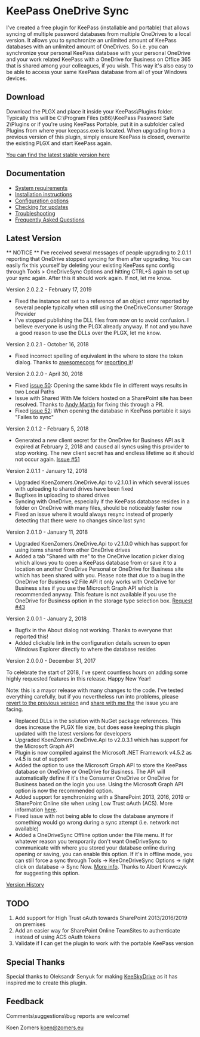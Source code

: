 # KeePass OneDrive Sync

I've created a free plugin for KeePass (installable and portable) that allows syncing of multiple password databases from multiple OneDrives to a local version. It allows you to synchronize an unlimited amount of KeePass databases with an unlimited amount of OneDrives. So i.e. you can synchronize your personal KeePass database with your personal OneDrive and your work related KeePass with a OneDrive for Business on Office 365 that is shared among your colleagues, if you wish. This way it's also easy to be able to access your same KeePass database from all of your Windows devices.

## Download ##
Download the PLGX and place it inside your KeePass\Plugins folder. Typically this will be C:\Program Files (x86)\KeePass Password Safe 2\Plugins or if you're using KeePass Portable, put it in a subfolder called Plugins from where your keepass.exe is located. When upgrading from a previous version of this plugin, simply ensure KeePass is closed, overwrite the existing PLGX and start KeePass again.

[You can find the latest stable version here](../../releases/latest)

## Documentation ##
- [System requirements](./SystemRequirements.md)
- [Installation instructions](./Installaton%20Instructions.md)
- [Configuration options](./Configuration.md)
- [Checking for updates](./UpdateCheck.md)
- [Troubleshooting](./Troubleshooting.md)
- [Frequently Asked Questions](./Faq.md)

## Latest Version

** NOTICE **
I've received several messages of people upgrading to 2.0.1.1 reporting that OneDrive stopped syncing for them after upgrading. You can easily fix this yourself by deleting your existing KeePass sync config through Tools > OneDriveSync Options and hitting CTRL+S again to set up your sync again. After this it should work again. If not, let me know.

Version 2.0.2.2 - February 17, 2019

- Fixed the instance not set to a reference of an object error reported by several people typically when still using the OneDriveConsumer Storage Provider
- I've stopped publishing the DLL files from now on to avoid confusion. I believe everyone is using the PLGX already anyway. If not and you have a good reason to use the DLLs over the PLGX, let me know.

Version 2.0.2.1 - October 16, 2018

- Fixed incorrect spelling of equivalent in the where to store the token dialog. Thanks to [awesomecogs](https://github.com/awesomecogs) for [reporting it](https://github.com/KoenZomers/KeePassOneDriveSync/issues/64)!

Version 2.0.2.0 - April 30, 2018

- Fixed [issue 50](https://github.com/KoenZomers/KeePassOneDriveSync/issues/50): Opening the same kbdx file in different ways results in two Local Paths
- Issue with Shared With Me folders hosted on a SharePoint site has been resolved. Thanks to [Andy Martin](https://github.com/Esvandiary) for fixing this through a PR.
- Fixed [issue 52](https://github.com/KoenZomers/KeePassOneDriveSync/issues/52): When opening the database in KeePass portable it says "Failes to sync"

Version 2.0.1.2 - February 5, 2018

- Generated a new client secret for the OneDrive for Business API as it expired at February 2, 2018 and caused all syncs using this provider to stop working. The new client secret has and endless lifetime so it should not occur again. [Issue #51](../../issues/51)

Version 2.0.1.1 - January 12, 2018

- Upgraded KoenZomers.OneDrive.Api to v2.1.0.1 in which several issues with uploading to shared drives have been fixed
- Bugfixes in uploading to shared drives
- Syncing with OneDrive, especially if the KeePass database resides in a folder on OneDrive with many files, should be noticeably faster now
- Fixed an issue where it would always resync instead of properly detecting that there were no changes since last sync

Version 2.0.1.0 - January 11, 2018

- Upgraded KoenZomers.OneDrive.Api to v2.1.0.0 which has support for using items shared from other OneDrive drives
- Added a tab "Shared with me" to the OneDrive location picker dialog which allows you to open a KeePass database from or save it to a location on another OneDrive Personal or OneDrive for Business site which has been shared with you. Please note that due to a bug in the OneDrive for Business v2 File API it only works with OneDrive for Business sites if you use the Microsoft Graph API which is recommended anyway. This feature is not available if you use the OneDrive for Business option in the storage type selection box. [Request #43](../../issues/43)

Version 2.0.0.1 - January 2, 2018

- Bugfix in the About dialog not working. Thanks to everyone that reported this!
- Added clickable link in the configuration details screen to open Windows Explorer directly to where the database resides

Version 2.0.0.0 - December 31, 2017

To celebrate the start of 2018, I've spent countless hours on adding some highly requested features in this release. Happy New Year!

Note: this is a mayor release with many changes to the code. I've tested everything carefully, but if you nevertheless run into problems, please [revert to the previous version](../../releases/tag/1.8.3.0) and [share with me the](../../issues/new) the issue you are facing.

- Replaced DLLs in the solution with NuGet package references. This does increase the PLGX file size, but does ease keeping this plugin updated with the latest versions for developers
- Upgraded KoenZomers.OneDrive.Api to v2.0.3.1 which has support for the Microsoft Graph API
- Plugin is now compiled against the Microsoft .NET Framework v4.5.2 as v4.5 is out of support
- Added the option to use the Microsoft Graph API to store the KeePass database on OneDrive or OneDrive for Business. The API will automatically define if it's the Consumer OneDrive or OneDrive for Business based on the login you use. Using the Microsoft Graph API option is now the recommended option.
- Added support for synchronizing with a SharePoint 2013, 2016, 2019 or SharePoint Online site when using Low Trust oAuth (ACS). More information [here](./Configuration.md#sharepoint-2013-2016-and-sharepoint-online-support).
- Fixed issue with not being able to close the database anymore if something would go wrong during a sync attempt (i.e. network not available)
- Added a OneDriveSync Offline option under the File menu. If for whatever reason you temporarily don't want OneDriveSync to communicate with where you stored your database online during opening or saving, you can enable this option. If it's in offline mode, you can still force a sync through Tools -> KeeOneDriveSync Options -> right click on database -> Sync Now. [More info](./Configuration.md#offline-mode). Thanks to Albert Krawczyk for suggesting this option.

[Version History](./VersionHistory.md)

## TODO

1. Add support for High Trust oAuth towards SharePoint 2013/2016/2019 on premises
2. Add an easier way for SharePoint Online TeamSites to authenticate instead of using ACS oAuth tokens
3. Validate if I can get the plugin to work with the portable KeePass version

## Special Thanks

Special thanks to Oleksandr Senyuk for making [KeeSkyDrive](http://sourceforge.net/projects/keeskydrive/) as it has inspired me to create this plugin.

## Feedback

Comments\suggestions\bug reports are welcome!

Koen Zomers
koen@zomers.eu
